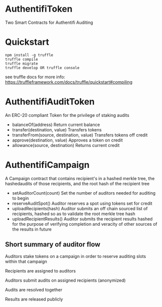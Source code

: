 # AuthentifiToken
Two Smart Contracts for Authentifi Auditing

# Quickstart

```
npm install -g truffle
truffle compile
truffle migrate
truffle develop OR truffle console
```

see truffle docs for more info: https://truffleframework.com/docs/truffle/quickstart#compiling

# AuthentifiAuditToken

An ERC-20 compliant Token for the privilege of staking audits

* balanceOf(address) Return current balance
* transfer(destination, value) Transfers tokens
* transferFrom(source, destination, value) Transfers tokens off credit
* approve(destination, value) Approves a token on credit
* allowance(source, destination) Returns current credit

# AuthentifiCampaign

A Campaign contract that contains recipient's in a hashed merkle tree, the hashedaudits of those recipients, and the root hash of the recipient tree

* setAuditorCount(count) Set the number of auditors needed for auditing to begin
* reserveAuditSpot() Auditor reserves a spot using tokens set for credit
* uploadRecipients(hash) Auditor submits an off chain sourced list of recipients, hashed so as to validate the root merkle tree hash
* uploadRecipientResults() Auditor submits the recipient results hashed for the purpose of verifying completion and veracity of other sources of the results in future

## Short summary of auditor flow

Auditors stake tokens on a campaign in order to reserve auditing slots within that campaign

Recipients are assigned to auditors

Auditors submit audits on assigned recipients (anonymized)

Audits are resolved together

Results are released publicly
